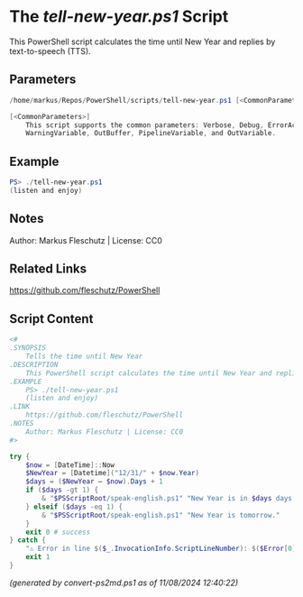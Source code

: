 The *tell-new-year.ps1* Script
===========================

This PowerShell script calculates the time until New Year and replies by text-to-speech (TTS).

Parameters
----------
```powershell
/home/markus/Repos/PowerShell/scripts/tell-new-year.ps1 [<CommonParameters>]

[<CommonParameters>]
    This script supports the common parameters: Verbose, Debug, ErrorAction, ErrorVariable, WarningAction, 
    WarningVariable, OutBuffer, PipelineVariable, and OutVariable.
```

Example
-------
```powershell
PS> ./tell-new-year.ps1
(listen and enjoy)

```

Notes
-----
Author: Markus Fleschutz | License: CC0

Related Links
-------------
https://github.com/fleschutz/PowerShell

Script Content
--------------
```powershell
<#
.SYNOPSIS
	Tells the time until New Year
.DESCRIPTION
	This PowerShell script calculates the time until New Year and replies by text-to-speech (TTS).
.EXAMPLE
	PS> ./tell-new-year.ps1
	(listen and enjoy)
.LINK
	https://github.com/fleschutz/PowerShell
.NOTES
	Author: Markus Fleschutz | License: CC0
#>

try {
	$now = [DateTime]::Now
	$NewYear = [Datetime]("12/31/" + $now.Year)
	$days = ($NewYear – $now).Days + 1
	if ($days -gt 1) {
		& "$PSScriptRoot/speak-english.ps1" "New Year is in $days days."
	} elseif ($days -eq 1) {
		& "$PSScriptRoot/speak-english.ps1" "New Year is tomorrow."
	}
	exit 0 # success
} catch {
	"⚠️ Error in line $($_.InvocationInfo.ScriptLineNumber): $($Error[0])"
	exit 1
}
```

*(generated by convert-ps2md.ps1 as of 11/08/2024 12:40:22)*

